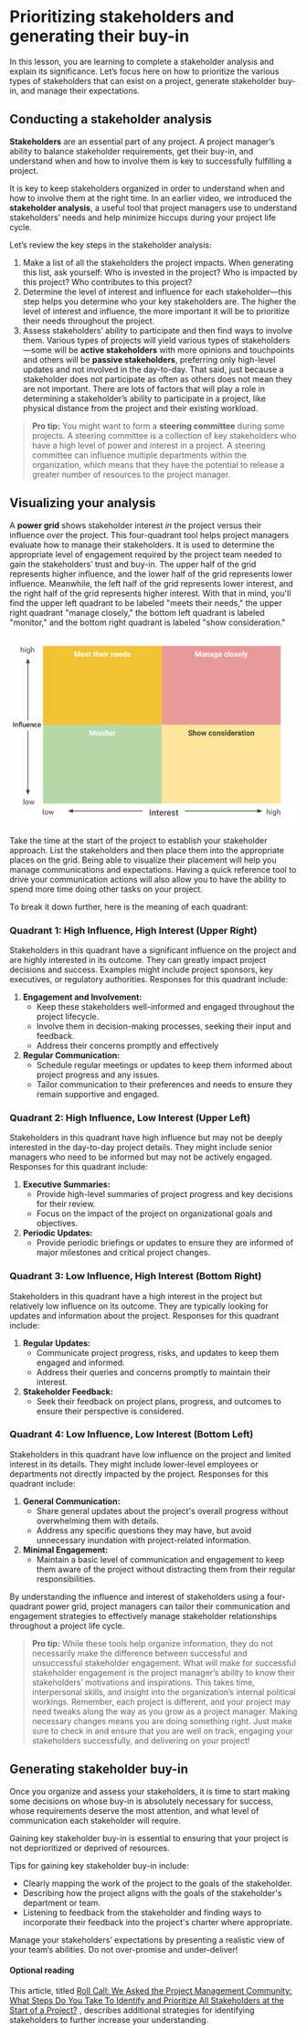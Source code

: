 # Prioritizing stakeholders and generating their buy-in
In this lesson, you are learning to complete a stakeholder analysis and explain its significance. Let’s focus here on how to prioritize the various types of stakeholders that can exist on a project, generate stakeholder buy-in, and manage their expectations. 

## Conducting a stakeholder analysis 
**Stakeholders** are an essential part of any project. A project manager’s ability to balance stakeholder requirements, get their buy-in, and understand when and how to involve them is key to successfully fulfilling a project.  

It is key to keep stakeholders organized in order to understand when and how to involve them at the right time. In an earlier video, we introduced the **stakeholder analysis**, a useful tool that project managers use to understand stakeholders’ needs and help minimize hiccups during your project life cycle. 

Let’s review the key steps in the stakeholder analysis:

1. Make a list of all the stakeholders the project impacts. When generating this list, ask yourself: Who is invested in the project? Who is impacted by this project? Who contributes to this project? 
2. Determine the level of interest and influence for each stakeholder—this step helps you determine who your key stakeholders are. The higher the level of interest and influence, the more important it will be to prioritize their needs throughout the project. 
3. Assess stakeholders’ ability to participate and then find ways to involve them. Various types of projects will yield various types of stakeholders—some will be **active stakeholders** with more opinions and touchpoints and others will be **passive stakeholders**, preferring only high-level updates and not involved in the day-to-day. That said, just because a stakeholder does not participate as often as others does not mean they are not important. There are lots of factors that will play a role in determining a stakeholder’s ability to participate in a project, like physical distance from the project and their existing workload. 

> **Pro tip:** You might want to form a **steering committee** during some projects. A steering committee is a collection of key stakeholders who have a high level of power and interest in a project. A steering committee can influence multiple departments within the organization, which means that they have the potential to release a greater number of resources to the project manager.  

## Visualizing your analysis
A **power grid** shows stakeholder interest *in* the project versus their influence *over* the project. This four-quadrant tool helps project managers evaluate how to manage their stakeholders. It is used to determine the appropriate level of engagement required by the project team needed to gain the stakeholders’ trust and buy-in. The upper half of the grid represents higher influence, and the lower half of the grid represents lower influence. Meanwhile, the left half of the grid represents lower interest, and the right half of the grid represents higher interest. With that in mind, you'll find the upper left quadrant to be labeled "meets their needs," the upper right quadrant "manage closely," the bottom left quadrant is labeled "monitor," and the bottom right quadrant is labeled "show consideration."  

![power grid graph](/Starting%20a%20Successful%20Project/img/pgm_graph.png)

Take the time at the start of the project to establish your stakeholder approach. List the stakeholders and then place them into the appropriate places on the grid. Being able to visualize their placement will help you manage communications and expectations. Having a quick reference tool to drive your communication actions will also allow you to have the ability to spend more time doing other tasks on your project.

To break it down further, here is the meaning of each quadrant: 

### Quadrant 1: High Influence, High Interest (Upper Right)
Stakeholders in this quadrant have a significant influence on the project and are highly interested in its outcome. They can greatly impact project decisions and success. Examples might include project sponsors, key executives, or regulatory authorities. Responses for this quadrant include:

1. **Engagement and Involvement:**
   - Keep these stakeholders well-informed and engaged throughout the project lifecycle.
   - Involve them in decision-making processes, seeking their input and feedback.
   - Address their concerns promptly and effectively
2. **Regular Communication:**
   - Schedule regular meetings or updates to keep them informed about project progress and any issues.
   - Tailor communication to their preferences and needs to ensure they remain supportive and engaged.

### Quadrant 2: High Influence, Low Interest (Upper Left) 
Stakeholders in this quadrant have high influence but may not be deeply interested in the day-to-day project details. They might include senior managers who need to be informed but may not be actively engaged. Responses for this quadrant include:

1. **Executive Summaries:**
   - Provide high-level summaries of project progress and key decisions for their review.
   - Focus on the impact of the project on organizational goals and objectives.
2. **Periodic Updates:**
   - Provide periodic briefings or updates to ensure they are informed of major milestones and critical project changes.

### Quadrant 3: Low Influence, High Interest (Bottom Right) 
Stakeholders in this quadrant have a high interest in the project but relatively low influence on its outcome. They are typically looking for updates and information about the project. Responses for this quadrant include:

1. **Regular Updates:**
   - Communicate project progress, risks, and updates to keep them engaged and informed.
   - Address their queries and concerns promptly to maintain their interest.
2. **Stakeholder Feedback:**
   - Seek their feedback on project plans, progress, and outcomes to ensure their perspective is considered.

### Quadrant 4: Low Influence, Low Interest (Bottom Left)
Stakeholders in this quadrant have low influence on the project and limited interest in its details. They might include lower-level employees or departments not directly impacted by the project. Responses for this quadrant include:

1. **General Communication:**
   - Share general updates about the project's overall progress without overwhelming them with details.
   - Address any specific questions they may have, but avoid unnecessary inundation with project-related information.
2. **Minimal Engagement:**
   - Maintain a basic level of communication and engagement to keep them aware of the project without distracting them from their regular responsibilities.

By understanding the influence and interest of stakeholders using a four-quadrant power grid, project managers can tailor their communication and engagement strategies to effectively manage stakeholder relationships throughout a project life cycle. 

> **Pro tip:** While these tools help organize information, they do not necessarily make the difference between successful and unsuccessful stakeholder engagement. What will make for successful stakeholder engagement is the project manager’s ability to know their stakeholders’ motivations and inspirations. This takes time, interpersonal skills, and insight into the organization’s internal political workings. Remember, each project is different, and your project may need tweaks along the way as you grow as a project manager. Making necessary changes means you are doing something right. Just make sure to check in and ensure that you are well on track, engaging your stakeholders successfully, and delivering on your project!

## Generating stakeholder buy-in 
Once you organize and assess your stakeholders, it is time to start making some decisions on whose buy-in is absolutely necessary for success, whose requirements deserve the most attention, and what level of communication each stakeholder will require.

Gaining key stakeholder buy-in is essential to ensuring that your project is not deprioritized or deprived of resources. 

Tips for gaining key stakeholder buy-in include: 

- Clearly mapping the work of the project to the goals of the stakeholder.
- Describing how the project aligns with the goals of the stakeholder's department or team.
- Listening to feedback from the stakeholder and finding ways to incorporate their feedback into the project's charter where appropriate.

Manage your stakeholders’ expectations by presenting a realistic view of your team’s abilities. Do not over-promise and under-deliver! 

#### Optional reading
This article, titled 
[Roll Call: We Asked the Project Management Community: What Steps Do You Take To Identify and Prioritize All Stakeholders at the Start of a Project?](https://www.pmi.org/learning/library/identify-prioritize-stakeholders-11408)
, describes additional strategies for identifying stakeholders to further increase your understanding.